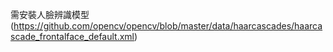 需安裝人臉辨識模型
 (https://github.com/opencv/opencv/blob/master/data/haarcascades/haarcascade_frontalface_default.xml)

